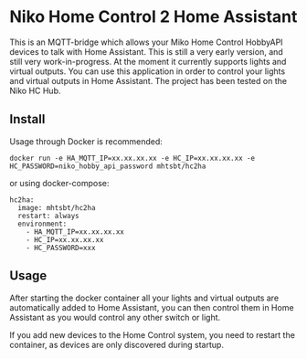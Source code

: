 # Niko Home Control 2 Home Assistant
This is an MQTT-bridge which allows your Miko Home Control HobbyAPI devices to talk with Home Assistant. This is still a very early version, and still very work-in-progress. At the moment it currently supports lights and virtual outputs. You can use this application in order to control your lights and virtual outputs in Home Assistant. The project has been tested on the Niko HC Hub.

## Install
Usage through Docker is recommended:

``
docker run -e HA_MQTT_IP=xx.xx.xx.xx -e HC_IP=xx.xx.xx.xx -e HC_PASSWORD=niko_hobby_api_password mhtsbt/hc2ha
``

or using docker-compose:

```
hc2ha:
  image: mhtsbt/hc2ha
  restart: always
  environment:
    - HA_MQTT_IP=xx.xx.xx.xx
    - HC_IP=xx.xx.xx.xx
    - HC_PASSWORD=xxx
```

## Usage
After starting the docker container all your lights and virtual outputs are automatically added to Home Assistant, you can then control them in Home Assistant as you would control any other switch or light.

If you add new devices to the Home Control system, you need to restart the container, as devices are only discovered during startup.

